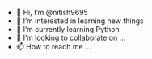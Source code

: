 - 👋 Hi, I’m @nitish9695
- 👀 I’m interested in learning new things
- 🌱 I’m currently learning Python
- 💞️ I’m looking to collaborate on ...
- 📫 How to reach me ...

<!---
nitish9695/nitish9695 is a ✨ special ✨ repository because its `README.md` (this file) appears on your GitHub profile.
You can click the Preview link to take a look at your changes.
--->
